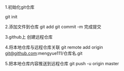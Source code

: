 1.初始化git仓库

git init

2.添加文件到仓库
git add<file>
	git commit -m <message> 完成提交


3.github上 创建远程仓库

4.将本地仓库与远程仓库关联
 git remote add origin git@github.com:mengyue111/仓库名.git


5.把本地仓库内容推送到远程仓库
 git push -u origin master 
